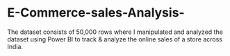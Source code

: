 # E-Commerce-sales-Analysis-
The dataset consists of 50,000 rows where I manipulated and analyzed the dataset using Power BI to track &amp; analyze the online sales of a store across India.

